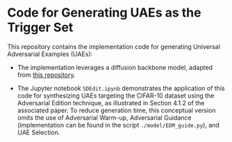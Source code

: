 # Code for Generating UAEs as the Trigger Set

This repository contains the implementation code for generating Universal Adversarial Examples (UAEs):

- The implementation leverages a diffusion backbone model, adapted from [this repository](https://github.com/FutureXiang/Diffusion).

- The Jupyter notebook `SDEdit.ipynb` demonstrates the application of this code for synthesizing UAEs targeting the CIFAR-10 dataset using the Adversarial Edition technique, as illustrated in Section 4.1.2 of the associated paper. To reduce generation time, this conceptual version omits the use of Adversarial Warm-up, Adversarial Guidance (implementation can be found in the script `./model/EDM_guide.py`), and UAE Selection.